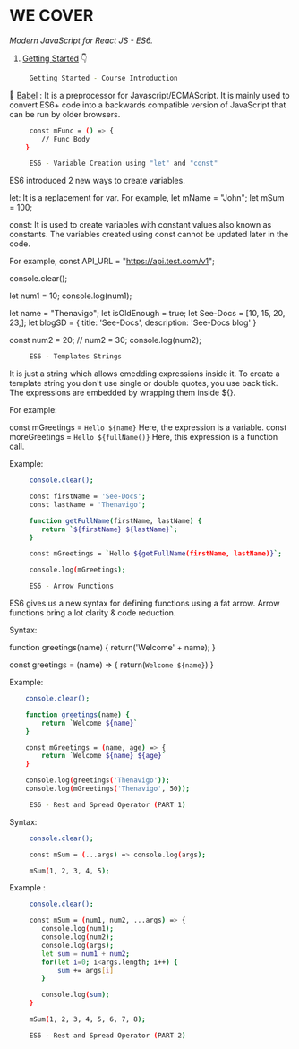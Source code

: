 # WE COVER

*Modern JavaScript for React JS - ES6.*


1. [Getting Started]() 👇

	 
```bash
	 Getting Started - Course Introduction
```


👋  [Babel](https://babeljs.io/repl) : It is a preprocessor for Javascript/ECMAScript. It is mainly used to convert ES6+ code into a backwards compatible version of JavaScript that can be run by older browsers.


```bash
	 const mFunc = () => {
	 	// Func Body
	}
```


```bash
	 ES6 - Variable Creation using "let" and "const"
```


ES6 introduced 2 new ways to create variables.

let: It is a replacement for var.
For example,
let mName = "John";
let mSum = 100;


const: It is used to create variables with constant 
values also known as constants. The variables created using const cannot be updated later in the code.

For example,
const API_URL = "https://api.test.com/v1";


console.clear();

let num1 = 10;
console.log(num1);

let name = "Thenavigo";
let isOldEnough = true;
let See-Docs = [10, 15, 20, 23,];
let blogSD = {
	title: 'See-Docs',
	description: 'See-Docs blog'
}


const num2 = 20;
// num2 = 30;
console.log(num2);


```bash
	 ES6 - Templates Strings
```

It is just a string which allows emedding expressions
inside it. To create a template string you don't use single or double quotes, you use back tick. The expressions are embedded by wrapping them inside ${}.

For example:

const mGreetings = `Hello ${name}`
Here, the expression is a variable.
const moreGreetings = `Hello ${fullName()}`
Here, this expression is a function call.


Example:

```bash
	 console.clear();

	 const firstName = 'See-Docs';
	 const lastName = 'Thenavigo';

	 function getFullName(firstName, lastName) {
	 	return `${firstName} ${lastName}`;
	 }

	 const mGreetings = `Hello ${getFullName(firstName, lastName)}`;

	 console.log(mGreetings);
```



```bash
	 ES6 - Arrow Functions
```

ES6 gives us a new syntax for defining functions using
a fat arrow. Arrow functions bring a lot clarity & code reduction. 

Syntax: 

function greetings(name) {
	return('Welcome' + name);
}

const greetings = (name) => {
	return(`Welcome ${name}`)
}



Example:

```bash
	console.clear();

	function greetings(name) {
		return `Welcome ${name}`
	}

	const mGreetings = (name, age) => {
		return `Welcome ${name} ${age}`
	}

	console.log(greetings('Thenavigo'));
	console.log(mGreetings('Thenavigo', 50));
```



```bash
	 ES6 - Rest and Spread Operator (PART 1)
```

Syntax:

```bash
	 console.clear();

	 const mSum = (...args) => console.log(args);

	 mSum(1, 2, 3, 4, 5);
```


Example :

```bash
	 console.clear();

	 const mSum = (num1, num2, ...args) => {
	 	console.log(num1);
	 	console.log(num2);
	 	console.log(args);
	 	let sum = num1 + num2;
	 	for(let i=0; i<args.length; i++) {
	 		sum += args[i]
	 	}

	 	console.log(sum);
	 }

	 mSum(1, 2, 3, 4, 5, 6, 7, 8);
```



```bash
	 ES6 - Rest and Spread Operator (PART 2)
```
